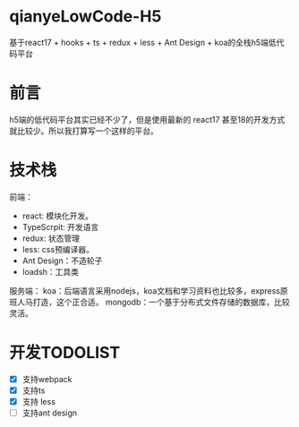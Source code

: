 # qianyeLowCode-H5
基于react17 + hooks + ts + redux + less + Ant Design + koa的全栈h5端低代码平台

# 前言

h5端的低代码平台其实已经不少了，但是使用最新的 react17 甚至18的开发方式就比较少。所以我打算写一个这样的平台。

# 技术栈

前端：
- react: 模块化开发。
- TypeScrpit: 开发语言
- redux: 状态管理
- less: css预编译器。
- Ant Design：不造轮子
- loadsh：工具类

服务端：
koa：后端语言采用nodejs，koa文档和学习资料也比较多，express原班人马打造，这个正合适。
mongodb：一个基于分布式文件存储的数据库，比较灵活。


# 开发TODOLIST

- [x] 支持webpack
- [x] 支持ts
- [x] 支持 less
- [ ] 支持ant design
